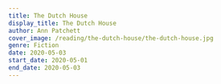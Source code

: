 ```yaml
---
title: The Dutch House
display_title: The Dutch House
author: Ann Patchett
cover_image: /reading/the-dutch-house/the-dutch-house.jpg
genre: Fiction
date: 2020-05-03
start_date: 2020-05-01
end_date: 2020-05-03
---
```

